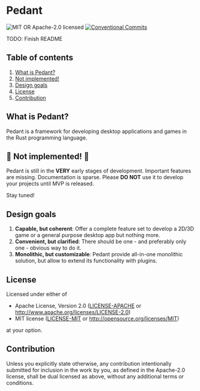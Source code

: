 # Pedant
![MIT OR Apache-2.0 licensed][license-badge]
[![Conventional Commits][conventional-commits-badge]][conventional-commits-url]

[license-badge]: https://img.shields.io/badge/license-MIT_OR_Apache--2.0-blue.svg
[conventional-commits-badge]: https://img.shields.io/badge/Conventional%20Commits-1.0.0-%23FE5196?logo=conventionalcommits&logoColor=white
[conventional-commits-url]: https://conventionalcommits.org

TODO: Finish README

## Table of contents
1. [What is Pedant?](#what-is-pedant)
2. [Not implemented!](#-not-implemented-)
3. [Design goals](#design-goals)
4. [License](#license)
5. [Contribution](#contribution)

## What is Pedant?
Pedant is a framework for developing desktop applications and games in the Rust programming language.

## 🚨 Not implemented! 🚨
Pedant is still in the **VERY** early stages of development. Important features are missing. Documentation is sparse.
Please **DO NOT** use it to develop your projects until MVP is released.

Stay tuned!

## Design goals
1. **Capable, but coherent**: Offer a complete feature set to develop a 2D/3D game or a general purpose desktop 
app but nothing more.
2. **Convenient, but clarified**: There should be one - and preferably only one - obvious way to do it.
3. **Monolithic, but customizable**: Pedant provide all-in-one monolithic solution, but allow to extend its functionality with plugins.

## License
Licensed under either of

* Apache License, Version 2.0
  ([LICENSE-APACHE](LICENSE-APACHE) or http://www.apache.org/licenses/LICENSE-2.0)
* MIT license
  ([LICENSE-MIT](LICENSE-MIT) or http://opensource.org/licenses/MIT)

at your option.

## Contribution
Unless you explicitly state otherwise, any contribution intentionally submitted
for inclusion in the work by you, as defined in the Apache-2.0 license, shall be
dual licensed as above, without any additional terms or conditions.
